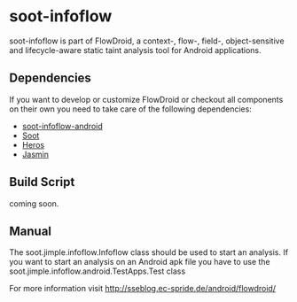 soot-infoflow
=====================
soot-infoflow is part of FlowDroid, a context-, flow-, field-, object-sensitive and lifecycle-aware static taint analysis tool for Android applications.

Dependencies
---------------------
If you want to develop or customize FlowDroid or checkout all components on their own you need to take 
care of the following dependencies:

- [soot-infoflow-android](https://github.com/secure-software-engineering/soot-infoflow-android.git)
- [Soot](http://github.com/Sable/soot.git)
- [Heros](http://github.com/Sable/heros.git)
- [Jasmin](http://github.com/Sable/jasmin.git)

Build Script
---------------------
coming soon.

Manual
---------------------
The soot.jimple.infoflow.Infoflow class should be used to start an analysis.
If you want to start an analysis on an Android apk file you have to use the
soot.jimple.infoflow.android.TestApps.Test class


For more information visit http://sseblog.ec-spride.de/android/flowdroid/
